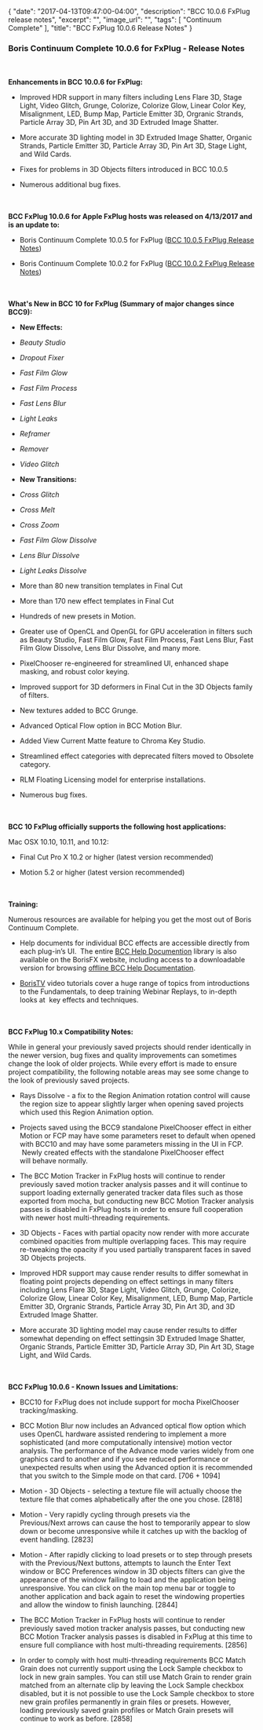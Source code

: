 {
   "date": "2017-04-13T09:47:00-04:00",
   "description": "BCC 10.0.6 FxPlug release notes",
   "excerpt": "",
   "image_url": "",
   "tags": [
      "Continuum Complete"
   ],
   "title": "BCC FxPlug 10.0.6 Release Notes"
}

### Boris Continuum Complete 10.0.6 for FxPlug - Release Notes

<span style="font-size: 1rem;">&nbsp;</span>

**Enhancements in BCC 10.0.6 for FxPlug:**

* Improved HDR support in many filters including Lens Flare 3D, Stage Light, Video Glitch, Grunge, Colorize, Colorize Glow, Linear Color Key, Misalignment, LED, Bump Map, Particle Emitter 3D, Orgranic Strands, Particle Array 3D, Pin Art 3D, and 3D Extruded Image Shatter.

* More accurate 3D lighting model in 3D Extruded Image Shatter, Organic Strands, Particle Emitter 3D, Particle Array 3D, Pin Art 3D, Stage Light, and Wild Cards.

* Fixes for problems in 3D Objects filters introduced in BCC 10.0.5

* Numerous additional bug fixes.

<span style="font-size: 1rem;">&nbsp;</span>

**BCC FxPlug 10.0.6 for Apple FxPlug hosts was released on 4/13/2017 and is an update to:**

* Boris Continuum Complete 10.0.5 for FxPlug (<a title="BCC 10 FxPlug – 10.0.5 Release Notes" href="/release-notes/bcc-fxplug-10-0-5-release-notes/" target="_blank">BCC 10.0.5 FxPlug&nbsp;Release Notes</a>)

* Boris Continuum Complete 10.0.2 for FxPlug (<a title="BCC 10 FxPlug – 10.0.2 Release Notes" href="/release-notes/bcc-fxplug-10-0-2-release-notes/" target="_blank">BCC 10.0.2 FxPlug&nbsp;Release Notes</a>)

<span style="font-size: 1rem;">&nbsp;</span>

**What's New in BCC 10 for FxPlug (Summary of major changes since BCC9):**

* **New Effects:**

* *Beauty Studio*

* *Dropout Fixer*

* *Fast Film Glow*

* *Fast Film Process*

* *Fast Lens Blur*

* *Light Leaks*

* *Reframer*

* *Remover*

* *Video Glitch*

* **New Transitions:**

* *Cross Glitch*

* *Cross Melt*

* *Cross Zoom*

* *Fast Film Glow Dissolve*

* *Lens Blur Dissolve*

* *Light Leaks Dissolve*

* More than 80 new transition templates in Final Cut

* More than 170 new effect templates in Final Cut

* Hundreds of new presets in Motion.

* Greater use of OpenCL and OpenGL for GPU acceleration in filters such as Beauty Studio, Fast Film Glow, Fast Film Process, Fast Lens Blur, Fast Film Glow Dissolve, Lens Blur Dissolve, and many more.

* PixelChooser re-engineered for streamlined UI, enhanced shape masking, and robust color keying.

* Improved support for 3D deformers in Final Cut in the 3D Objects family of filters.

* New textures added to BCC Grunge.

* Advanced Optical Flow option in BCC Motion Blur.

* Added View Current Matte feature to Chroma Key Studio.

* Streamlined effect categories with deprecated filters moved to Obsolete category.

* RLM Floating Licensing model for enterprise installations.

* Numerous bug fixes.

<span style="font-size: 1rem;">&nbsp;</span>

**BCC 10 FxPlug officially supports the following host applications:**

Mac OSX 10.10, 10.11, and 10.12:

* Final Cut Pro X 10.2 or higher (latest version recommended)

* Motion 5.2 or higher (latest version recommended)

<span style="font-size: 1rem;">&nbsp;</span>

**Training:**

Numerous resources are available for helping you get the most out of Boris Continuum Complete.

* Help documents for individual BCC effects are accessible directly from each plug-in’s UI.  The entire [BCC Help Documention](/documentation/continuum/bcc-user-guide/ "BCC Help Documentation") library is also available on the BorisFX website, including access to a downloadable version for browsing [offline BCC Help Documentation](https://cdn.borisfx.com/borisfx/store/BCC10Documentation.zip "Offline Downloadable BCC Help Documentation").

* [BorisTV](/videos/) video tutorials cover a huge range of topics from introductions to the Fundamentals, to deep training Webinar Replays, to in-depth looks at  key effects and techniques.

<span style="font-size: 1rem;">&nbsp;</span>

**BCC FxPlug 10.x Compatibility Notes:**

While in general your previously saved projects should render identically in the newer version, bug fixes and quality improvements can sometimes change the look of older projects. While every effort is made to ensure project compatibility, the following notable areas may see some change to the look of previously saved projects.

* Rays Dissolve - a fix to the Region Animation rotation control will cause the region size to appear slightly larger when opening saved projects which used this Region Animation option.

* Projects saved using the BCC9 standalone PixelChooser effect in either Motion or FCP may have some parameters reset to default when opened with BCC10 and may have some parameters missing in the UI in FCP.  Newly created effects with the standalone PixelChooser effect will behave normally.

* The BCC Motion Tracker in FxPlug hosts will continue to render previously saved motion tracker analysis passes and it will continue to support loading externally generated tracker data files such as those exported from mocha, but conducting new BCC Motion Tracker analysis passes is disabled in FxPlug hosts in order to ensure full cooperation with newer host multi-threading requirements.

* 3D Objects - Faces with partial opacity now render with more accurate combined opacities from multiple overlapping faces. This may require re-tweaking the opacity if you used partially transparent faces in saved 3D Objects projects.

* Improved HDR support may cause render results to differ somewhat in floating point projects depending on effect settings in many filters including Lens Flare 3D, Stage Light, Video Glitch, Grunge, Colorize, Colorize Glow, Linear Color Key, Misalignment, LED, Bump Map, Particle Emitter 3D, Orgranic Strands, Particle Array 3D, Pin Art 3D, and 3D Extruded Image Shatter.

* More accurate 3D lighting model may cause render results to differ somewhat depending on effect settingsin 3D Extruded Image Shatter, Organic Strands, Particle Emitter 3D, Particle Array 3D, Pin Art 3D, Stage Light, and Wild Cards.

<span style="font-size: 1rem;">&nbsp;</span>

**BCC FxPlug 10.0.6 - Known Issues and Limitations:**

* BCC10 for FxPlug does not include support for mocha PixelChooser tracking/masking.

* BCC Motion Blur now includes an Advanced optical flow option which uses OpenCL hardware assisted rendering to implement a more sophisticated (and more computationally intensive) motion vector analysis. The performance of the Advance mode varies widely from one graphics card to another and if you see reduced performance or unexpected results when using the Advanced option it is recommended that you switch to the Simple mode on that card. [706 + 1094]

* Motion - 3D Objects - selecting a texture file will actually choose the texture file that comes alphabetically after the one you chose. [2818]

* Motion - Very rapidly cycling through presets via the Previous/Next arrows can cause the host to temporarily appear to slow down or become unresponsive while it catches up with the backlog of event handling. [2823]

* Motion - After rapidly clicking to load presets or to step through presets with the Previous/Next buttons, attempts to launch the Enter Text window or BCC Preferences window in 3D objects filters can give the appearance of the window failing to load and the application being unresponsive. You can click on the main top menu bar or toggle to another application and back again to reset the windowing properties and allow the window to finish launching. [2844]

* The BCC Motion Tracker in FxPlug hosts will continue to render previously saved motion tracker analysis passes, but conducting new BCC Motion Tracker analysis passes is disabled in FxPlug at this time to ensure full compliance with host multi-threading requirements. [2856]

* In order to comply with host multi-threading requirements BCC Match Grain does not currently support using the Lock Sample checkbox to lock in new grain samples. You can still use Match Grain to render grain matched from an alternate clip by leaving the Lock Sample checkbox disabled, but it is not possible to use the Lock Sample checkbox to store new grain profiles permanently in grain files or presets. However, loading previously saved grain profiles or Match Grain presets will continue to work as before. [2858]
